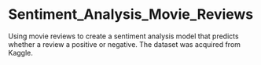 # Sentiment_Analysis_Movie_Reviews
Using movie reviews to create a sentiment analysis model that predicts whether a review a positive or negative. The dataset was acquired from Kaggle.
